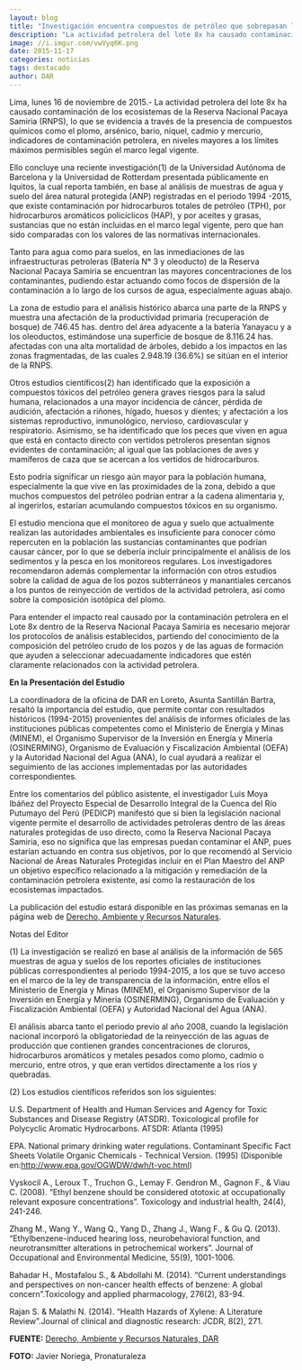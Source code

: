 ```yaml
---
layout: blog
title: "Investigación encuentra compuestos de petróleo que sobrepasan límites permitidos en el lote 8x en la Reserva Nacional Pacaya Samiria"
description: "La actividad petrolera del lote 8x ha causado contaminación de los ecosistemas de la Reserva Nacional Pacaya Samiria (RNPS), lo que se evidencia a través de la presencia de compuestos químicos como el plomo, arsénico, bario, níquel, cadmio y mercurio, indicadores de contaminación petrolera, en niveles mayores a los límites máximos permisibles según el marco legal vigente."
image: //i.imgur.com/vwVyq6K.png
date: 2015-11-17
categories: noticias
tags: destacado
author: DAR
---
```


Lima, lunes 16 de noviembre de 2015.- La actividad petrolera del lote 8x ha causado contaminación de los ecosistemas de la Reserva Nacional Pacaya Samiria (RNPS), lo que se evidencia a través de la presencia de compuestos químicos como el plomo, arsénico, bario, níquel, cadmio y mercurio, indicadores de contaminación petrolera, en niveles mayores a los límites máximos permisibles según el marco legal vigente.

Ello concluye una reciente investigación(1) de la Universidad Autónoma de Barcelona y la Universidad de Rotterdam presentada públicamente en Iquitos, la cual reporta también, en base al análisis de muestras de agua y suelo del área natural protegida (ANP) registradas en el periodo 1994 -2015, que existe contaminación por hidrocarburos totales de petróleo (TPH), por hidrocarburos aromáticos policíclicos (HAP), y por aceites y grasas, sustancias que no están incluidas en el marco legal vigente, pero que han sido comparadas con los valores de las normativas internacionales.

Tanto para agua como para suelos, en las inmediaciones de las infraestructuras petroleras (Batería N° 3 y oleoducto) de la Reserva Nacional Pacaya Samiria se encuentran las mayores concentraciones de los contaminantes, pudiendo estar actuando como focos de dispersión de la contaminación a lo largo de los cursos de agua, especialmente aguas abajo.

La zona de estudio para el análisis histórico abarca una parte de la RNPS y muestra una afectación de la productividad primaria (recuperación de bosque) de 746.45 has. dentro del área adyacente a la batería Yanayacu y a los oleoductos, estimándose una superficie de bosque de 8.116.24 has. afectadas con una alta mortalidad de árboles, debido a los impactos en las zonas fragmentadas, de las cuales 2.948.19 (36.6%) se sitúan en el interior de la RNPS.

Otros estudios científicos(2) han identificado que la exposición a compuestos tóxicos del petróleo genera graves riesgos para la salud humana, relacionados a una mayor incidencia de cáncer, pérdida de audición, afectación a riñones, hígado, huesos y dientes; y afectación a los sistemas reproductivo, inmunológico, nervioso, cardiovascular y respiratorio. Asimismo, se ha identificado que los peces que viven en agua que está en contacto directo con vertidos petroleros presentan signos evidentes de contaminación; al igual que las poblaciones de aves y mamíferos de caza que se acercan a los vertidos de hidrocarburos.

Esto podría significar un riesgo aún mayor para la población humana, especialmente la que vive en las proximidades de la zona, debido a que muchos compuestos del petróleo podrían entrar a la cadena alimentaria y, al ingerirlos, estarían acumulando compuestos tóxicos en su organismo.

El estudio menciona que el monitoreo de agua y suelo que actualmente realizan las autoridades ambientales es insuficiente para conocer cómo repercuten en la población las sustancias contaminantes que podrían causar cáncer, por lo que se debería incluir principalmente el análisis de los sedimentos y la pesca en los monitoreos regulares. Los investigadores recomendaron además complementar la información con otros estudios sobre la calidad de agua de los pozos subterráneos y manantiales cercanos a los puntos de reinyección de vertidos de la actividad petrolera, así como sobre la composición isotópica del plomo.

Para entender el impacto real causado por la contaminación petrolera en el Lote 8x dentro de la Reserva Nacional Pacaya Samiria es necesario mejorar los protocolos de análisis establecidos, partiendo del conocimiento de la composición del petróleo crudo de los pozos y de las aguas de formación que ayuden a seleccionar adecuadamente indicadores que estén claramente relacionados con la actividad petrolera.

<b>En la Presentación del Estudio</b>

La coordinadora de la oficina de DAR en Loreto, Asunta Santillán Bartra, resaltó la importancia del estudio, que permite contar con resultados históricos (1994-2015) provenientes del análisis de informes oficiales de las instituciones públicas competentes como el Ministerio de Energía y Minas (MINEM), el Organismo Supervisor de la Inversión en Energía y Minería (OSINERMING), Organismo de Evaluación y Fiscalización Ambiental (OEFA) y la Autoridad Nacional del Agua (ANA), lo cual ayudará a realizar el seguimiento de las acciones implementadas por las autoridades correspondientes.

Entre los comentarios del público asistente, el investigador Luis Moya Ibáñez del Proyecto Especial de Desarrollo Integral de la Cuenca del Río Putumayo del Perú (PEDICP) manifestó que si bien la legislación nacional vigente permite el desarrollo de actividades petroleras dentro de las áreas naturales protegidas de uso directo, como la Reserva Nacional Pacaya Samiria, eso no significa que las empresas puedan contaminar el ANP, pues estarían actuando en contra sus objetivos, por lo que recomendó al Servicio Nacional de Áreas Naturales Protegidas incluir en el Plan Maestro del ANP un objetivo específico relacionado a la mitigación y remediación de la contaminación petrolera existente, así como la restauración de los ecosistemas impactados.

La publicación del estudio estará disponible en las próximas semanas en la página web de [Derecho, Ambiente y Recursos Naturales](//www.dar.org.pe).

Notas del Editor

(1) La investigación se realizó en base al análisis de la información de 565 muestras de agua y suelos de los reportes oficiales de instituciones públicas correspondientes al periodo 1994-2015, a los que se tuvo acceso en el marco de la ley de transparencia de la información, entre ellos el Ministerio de Energía y Minas (MINEM), el Organismo Supervisor de la Inversión en Energía y Minería (OSINERMING), Organismo de Evaluación y Fiscalización Ambiental (OEFA) y Autoridad Nacional del Agua (ANA).

El análisis abarca tanto el periodo previo al año 2008, cuando la legislación nacional incorporó la obligatoriedad de la reinyección de las aguas de producción que contienen grandes concentraciones de cloruros, hidrocarburos aromáticos y metales pesados como plomo, cadmio o mercurio, entre otros, y que eran vertidos directamente a los ríos y quebradas.

(2) Los estudios científicos referidos son los siguientes:

U.S. Department of Health and Human Services and Agency for Toxic Substances and Disease Registry (ATSDR). Toxicological profile for Polycyclic Aromatic Hydrocarbons. ATSDR: Atlanta (1995)

EPA. National primary drinking water regulations. Contaminant Specific Fact Sheets Volatile Organic Chemicals - Technical Version. (1995) (Disponible en:http://www.epa.gov/OGWDW/dwh/t-voc.html)

Vyskocil A., Leroux T., Truchon G., Lemay F. Gendron M., Gagnon F., & Viau C. (2008). “Ethyl benzene should be considered ototoxic at occupationally relevant exposure concentrations”. Toxicology and industrial health, 24(4), 241-246.

Zhang M., Wang Y., Wang Q., Yang D., Zhang J., Wang F., & Gu Q. (2013). “Ethylbenzene-induced hearing loss, neurobehavioral function, and neurotransmitter alterations in petrochemical workers”. Journal of Occupational and Environmental Medicine, 55(9), 1001-1006.

Bahadar H., Mostafalou S., & Abdollahi M. (2014). “Current understandings and perspectives on non-cancer health effects of benzene: A global concern”.Toxicology and applied pharmacology, 276(2), 83-94.

Rajan S. & Malathi N. (2014). “Health Hazards of Xylene: A Literature Review”.Journal of clinical and diagnostic research: JCDR, 8(2), 271.

<b>FUENTE:</b> [Derecho, Ambiente y Recursos Naturales, DAR](//www.dar.org.pe/noticias/investigacion-encuentra-compuestos-de-petroleo-que-sobrepasan-limites-permitidos-en-el-lote-8x-en-la-reserva-nacional-pacaya-samiria/)

<b>FOTO:</b> Javier Noriega, Pronaturaleza